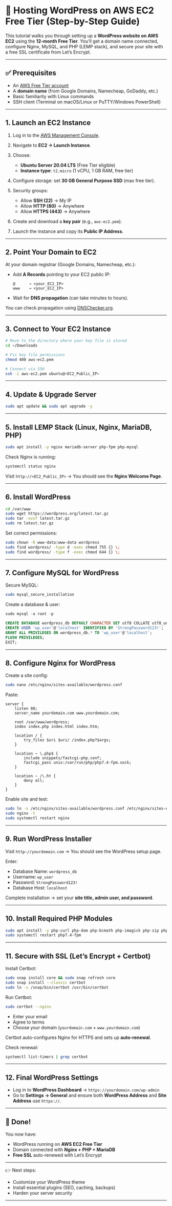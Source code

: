 # 🚀 Hosting WordPress on AWS EC2 Free Tier (Step-by-Step Guide)

This tutorial walks you through setting up a **WordPress website on AWS EC2** using the **12-month Free Tier**. You’ll get a domain name connected, configure Nginx, MySQL, and PHP (LEMP stack), and secure your site with a free SSL certificate from Let’s Encrypt.

---

## ✅ Prerequisites

* An [AWS Free Tier account](https://aws.amazon.com/free)
* A **domain name** (from Google Domains, Namecheap, GoDaddy, etc.)
* Basic familiarity with Linux commands
* SSH client (Terminal on macOS/Linux or PuTTY/Windows PowerShell)

---

## 1. Launch an EC2 Instance

1. Log in to the [AWS Management Console](https://aws.amazon.com/console/).
2. Navigate to **EC2 → Launch Instance**.
3. Choose:

   * **Ubuntu Server 20.04 LTS** (Free Tier eligible)
   * **Instance type**: `t2.micro` (1 vCPU, 1 GB RAM, free tier)
4. Configure storage: set **30 GB General Purpose SSD** (max free tier).
5. Security groups:

   * Allow **SSH (22)** → My IP
   * Allow **HTTP (80)** → Anywhere
   * Allow **HTTPS (443)** → Anywhere
6. Create and download a **key pair** (e.g., `aws-ec2.pem`).
7. Launch the instance and copy its **Public IP Address**.

---

## 2. Point Your Domain to EC2

At your domain registrar (Google Domains, Namecheap, etc.):

* Add **A Records** pointing to your EC2 public IP:

  ```
  @      → <your_EC2_IP>
  www    → <your_EC2_IP>
  ```
* Wait for **DNS propagation** (can take minutes to hours).

You can check propagation using [DNSChecker.org](https://dnschecker.org).

---

## 3. Connect to Your EC2 Instance

```bash
# Move to the directory where your key file is stored
cd ~/Downloads

# Fix key file permissions
chmod 400 aws-ec2.pem

# Connect via SSH
ssh -i aws-ec2.pem ubuntu@<EC2_Public_IP>
```

---

## 4. Update & Upgrade Server

```bash
sudo apt update && sudo apt upgrade -y
```

---

## 5. Install LEMP Stack (Linux, Nginx, MariaDB, PHP)

```bash
sudo apt install -y nginx mariadb-server php-fpm php-mysql
```

Check Nginx is running:

```bash
systemctl status nginx
```

Visit `http://<EC2_Public_IP>` → You should see the **Nginx Welcome Page**.

---

## 6. Install WordPress

```bash
cd /var/www
sudo wget https://wordpress.org/latest.tar.gz
sudo tar -xvzf latest.tar.gz
sudo rm latest.tar.gz
```

Set correct permissions:

```bash
sudo chown -R www-data:www-data wordpress
sudo find wordpress/ -type d -exec chmod 755 {} \;
sudo find wordpress/ -type f -exec chmod 644 {} \;
```

---

## 7. Configure MySQL for WordPress

Secure MySQL:

```bash
sudo mysql_secure_installation
```

Create a database & user:

```sql
sudo mysql -u root -p

CREATE DATABASE wordpress_db DEFAULT CHARACTER SET utf8 COLLATE utf8_unicode_ci;
CREATE USER 'wp_user'@'localhost' IDENTIFIED BY 'StrongPassword123!';
GRANT ALL PRIVILEGES ON wordpress_db.* TO 'wp_user'@'localhost';
FLUSH PRIVILEGES;
EXIT;
```

---

## 8. Configure Nginx for WordPress

Create a site config:

```bash
sudo nano /etc/nginx/sites-available/wordpress.conf
```

Paste:

```nginx
server {
    listen 80;
    server_name yourdomain.com www.yourdomain.com;

    root /var/www/wordpress;
    index index.php index.html index.htm;

    location / {
        try_files $uri $uri/ /index.php?$args;
    }

    location ~ \.php$ {
        include snippets/fastcgi-php.conf;
        fastcgi_pass unix:/var/run/php/php7.4-fpm.sock;
    }

    location ~ /\.ht {
        deny all;
    }
}
```

Enable site and test:

```bash
sudo ln -s /etc/nginx/sites-available/wordpress.conf /etc/nginx/sites-enabled/
sudo nginx -t
sudo systemctl restart nginx
```

---

## 9. Run WordPress Installer

Visit `http://yourdomain.com` → You should see the WordPress setup page.

Enter:

* Database Name: `wordpress_db`
* Username: `wp_user`
* Password: `StrongPassword123!`
* Database Host: `localhost`

Complete installation → set your **site title, admin user, and password**.

---

## 10. Install Required PHP Modules

```bash
sudo apt install -y php-curl php-dom php-bcmath php-imagick php-zip php-gd
sudo systemctl restart php7.4-fpm
```

---

## 11. Secure with SSL (Let’s Encrypt + Certbot)

Install Certbot:

```bash
sudo snap install core && sudo snap refresh core
sudo snap install --classic certbot
sudo ln -s /snap/bin/certbot /usr/bin/certbot
```

Run Certbot:

```bash
sudo certbot --nginx
```

* Enter your email
* Agree to terms
* Choose your domain (`yourdomain.com` + `www.yourdomain.com`)

Certbot auto-configures Nginx for HTTPS and sets up **auto-renewal**.

Check renewal:

```bash
systemctl list-timers | grep certbot
```

---

## 12. Final WordPress Settings

* Log in to **WordPress Dashboard** → `https://yourdomain.com/wp-admin`
* Go to **Settings → General** and ensure both **WordPress Address** and **Site Address** use `https://`.

---

## 🎉 Done!

You now have:

* WordPress running on **AWS EC2 Free Tier**
* Domain connected with **Nginx + PHP + MariaDB**
* **Free SSL** auto-renewed with Let’s Encrypt

---

👉 Next steps:

* Customize your WordPress theme
* Install essential plugins (SEO, caching, backups)
* Harden your server security

---
